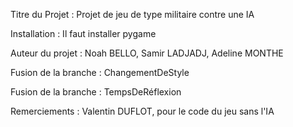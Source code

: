 Titre du Projet : Projet de jeu de type militaire contre une IA

Installation : Il faut installer pygame

Auteur du projet : Noah BELLO, Samir LADJADJ, Adeline MONTHE

Fusion de la branche : ChangementDeStyle

Fusion de la branche : TempsDeRéflexion

Remerciements : Valentin DUFLOT, pour le code du jeu sans l'IA